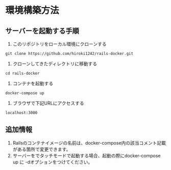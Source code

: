 # 環境構築方法

## サーバーを起動する手順

1. このリポジトリをローカル環境にクローンする
```
git clone https://github.com/hiroki1242/rails-docker.git
```

1. クローンしてきたディレクトリに移動する
```
cd rails-docker
```

1. コンテナを起動する
```
docker-compose up
```

1. ブラウザで下記URLにアクセスする
```
localhost:3000
```


## 追加情報

1. Railsのコンテナイメージの名前は、docker-compose内の該当コメント記載がある箇所で変更できます。
1. サーバーをでタッチモードで起動する場合、起動の際にdocker-compose up に -dオプションをつけてください。
